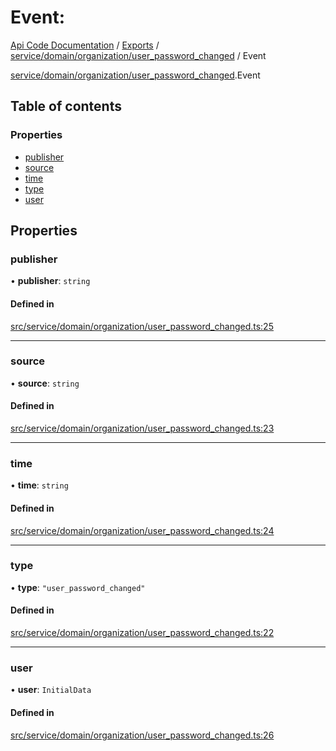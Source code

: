 # Event: 
 
[Api Code Documentation](../README.md) / [Exports](../modules.md) / [service/domain/organization/user\_password\_changed](../modules/service_domain_organization_user_password_changed.md) / Event

[service/domain/organization/user_password_changed](../modules/service_domain_organization_user_password_changed.md).Event

## Table of contents

### Properties

- [publisher](service_domain_organization_user_password_changed.Event.md#publisher)
- [source](service_domain_organization_user_password_changed.Event.md#source)
- [time](service_domain_organization_user_password_changed.Event.md#time)
- [type](service_domain_organization_user_password_changed.Event.md#type)
- [user](service_domain_organization_user_password_changed.Event.md#user)

## Properties

### publisher

• **publisher**: `string`

#### Defined in

[src/service/domain/organization/user_password_changed.ts:25](https://github.com/openkfw/TruBudget/blob/4d7fd4be/api/src/service/domain/organization/user_password_changed.ts#L25)

___

### source

• **source**: `string`

#### Defined in

[src/service/domain/organization/user_password_changed.ts:23](https://github.com/openkfw/TruBudget/blob/4d7fd4be/api/src/service/domain/organization/user_password_changed.ts#L23)

___

### time

• **time**: `string`

#### Defined in

[src/service/domain/organization/user_password_changed.ts:24](https://github.com/openkfw/TruBudget/blob/4d7fd4be/api/src/service/domain/organization/user_password_changed.ts#L24)

___

### type

• **type**: ``"user_password_changed"``

#### Defined in

[src/service/domain/organization/user_password_changed.ts:22](https://github.com/openkfw/TruBudget/blob/4d7fd4be/api/src/service/domain/organization/user_password_changed.ts#L22)

___

### user

• **user**: `InitialData`

#### Defined in

[src/service/domain/organization/user_password_changed.ts:26](https://github.com/openkfw/TruBudget/blob/4d7fd4be/api/src/service/domain/organization/user_password_changed.ts#L26)
